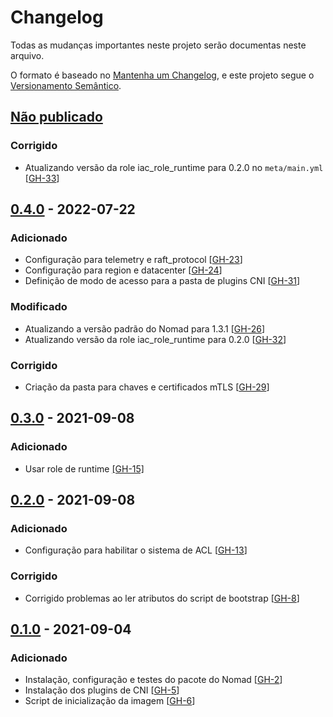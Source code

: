 # Changelog

Todas as mudanças importantes neste projeto serão documentas neste arquivo.

O formato é baseado no [Mantenha um Changelog](https://keepachangelog.com/pt-BR/1.0.0/),
e este projeto segue o [Versionamento Semântico](https://semver.org/lang/pt-BR/spec/v2.0.0.html).

## [Não publicado]

### Corrigido

- Atualizando versão da role iac_role_runtime para 0.2.0 no `meta/main.yml` [[GH-33](https://github.com/mentoriaiac/iac_role_nomad/pull/33)]

## [0.4.0] - 2022-07-22

### Adicionado

- Configuração para telemetry e raft_protocol [[GH-23](https://github.com/mentoriaiac/iac_role_nomad/pull/23)]
- Configuração para region e datacenter [[GH-24](https://github.com/mentoriaiac/iac_role_nomad/pull/24)]
- Definição de modo de acesso para a pasta de plugins CNI [[GH-31](https://github.com/mentoriaiac/iac_role_nomad/pull/31)]

### Modificado

- Atualizando a versão padrão do Nomad para 1.3.1 [[GH-26](https://github.com/mentoriaiac/iac_role_nomad/pull/26)]
- Atualizando versão da role iac_role_runtime para 0.2.0 [[GH-32](https://github.com/mentoriaiac/iac_role_nomad/pull/32)]

### Corrigido

- Criação da pasta para chaves e certificados mTLS [[GH-29](https://github.com/mentoriaiac/iac_role_nomad/pull/29)]

## [0.3.0] - 2021-09-08

### Adicionado

- Usar role de runtime [[GH-15]](https://github.com/mentoriaiac/iac_role_nomad/pull/15)

## [0.2.0] - 2021-09-08

### Adicionado

- Configuração para habilitar o sistema de ACL  [[GH-13](https://github.com/mentoriaiac/iac_role_nomad/pull/13)]

### Corrigido

- Corrigido problemas ao ler atributos do script de bootstrap [[GH-8](https://github.com/mentoriaiac/iac_role_nomad/pull/8)]

## [0.1.0] - 2021-09-04

### Adicionado

- Instalação, configuração e testes do pacote do Nomad [[GH-2](https://github.com/mentoriaiac/iac_role_nomad/pull/2)]
- Instalação dos plugins de CNI [[GH-5](https://github.com/mentoriaiac/iac_role_nomad/pull/5)]
- Script de inicialização da imagem [[GH-6](https://github.com/mentoriaiac/iac_role_nomad/pull/6)]

[Não publicado]: https://github.com/mentoriaiac/iac_role_nomad/compare/v0.4.0...HEAD
[0.4.0]: https://github.com/mentoriaiac/iac_role_nomad/compare/v0.3.0...v0.4.0
[0.3.0]: https://github.com/mentoriaiac/iac_role_nomad/compare/v0.2.0...v0.3.0
[0.2.0]: https://github.com/mentoriaiac/iac_role_nomad/compare/v0.1.0...v0.2.0
[0.1.0]: https://github.com/mentoriaiac/iac_role_nomad/releases/tag/v0.1.0
